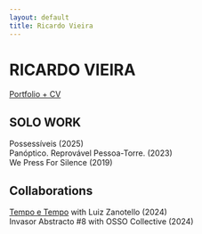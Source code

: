 ```yaml
---
layout: default
title: Ricardo Vieira
---
```


# RICARDO VIEIRA
<span class="subtitle"><a href="https://drive.google.com/file/d/1h6vjKp67jGPnLY6Mnubx8NZEv_2xnL_1/view?usp=sharing" target="_blank">Portfolio + CV</a></span>

## SOLO WORK
Possessíveis (2025)  
Panóptico. Reprovável Pessoa-Torre. (2023)  
We Press For Silence (2019)  

## Collaborations
<a href="https://luizzanotello.com/tempo-e-tempo/" target="_blank">Tempo e Tempo</a> with Luiz Zanotello (2024)  
Invasor Abstracto #8 with OSSO Collective (2024)  
